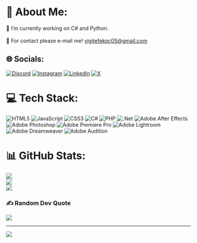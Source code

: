 # 💫 About Me:
🔭 I’m currently working on C# and Python.<br><br>💬 For contact please e-mail me! yigitefekoc05@gmail.com


## 🌐 Socials:
[![Discord](https://img.shields.io/badge/Discord-%237289DA.svg?logo=discord&logoColor=white)](https://discord.gg/320474604428591104) [![Instagram](https://img.shields.io/badge/Instagram-%23E4405F.svg?logo=Instagram&logoColor=white)](https://instagram.com/yigitefeekoc) [![LinkedIn](https://img.shields.io/badge/LinkedIn-%230077B5.svg?logo=linkedin&logoColor=white)](https://linkedin.com/in/yigitefekoc05) [![X](https://img.shields.io/badge/X-black.svg?logo=X&logoColor=white)](https://x.com/yigitefeekoc) 

# 💻 Tech Stack:
![HTML5](https://img.shields.io/badge/html5-%23E34F26.svg?style=flat&logo=html5&logoColor=white) ![JavaScript](https://img.shields.io/badge/javascript-%23323330.svg?style=flat&logo=javascript&logoColor=%23F7DF1E) ![CSS3](https://img.shields.io/badge/css3-%231572B6.svg?style=flat&logo=css3&logoColor=white) ![C#](https://img.shields.io/badge/c%23-%23239120.svg?style=flat&logo=csharp&logoColor=white) ![PHP](https://img.shields.io/badge/php-%23777BB4.svg?style=flat&logo=php&logoColor=white) ![.Net](https://img.shields.io/badge/.NET-5C2D91?style=flat&logo=.net&logoColor=white) ![Adobe After Effects](https://img.shields.io/badge/Adobe%20After%20Effects-9999FF.svg?style=flat&logo=Adobe%20After%20Effects&logoColor=white) ![Adobe Photoshop](https://img.shields.io/badge/adobe%20photoshop-%2331A8FF.svg?style=flat&logo=adobe%20photoshop&logoColor=white) ![Adobe Premiere Pro](https://img.shields.io/badge/Adobe%20Premiere%20Pro-9999FF.svg?style=flat&logo=Adobe%20Premiere%20Pro&logoColor=white) ![Adobe Lightroom](https://img.shields.io/badge/Adobe%20Lightroom-31A8FF.svg?style=flat&logo=Adobe%20Lightroom&logoColor=white) ![Adobe Dreamweaver](https://img.shields.io/badge/Adobe%20Dreamweaver-FF61F6.svg?style=flat&logo=Adobe%20Dreamweaver&logoColor=white) ![Adobe Audition](https://img.shields.io/badge/Adobe%20Audition-9999FF.svg?style=flat&logo=Adobe%20Audition&logoColor=white)
# 📊 GitHub Stats:
![](https://github-readme-stats.vercel.app/api?username=ygtkoc&theme=kacho_ga&hide_border=true&include_all_commits=false&count_private=true)<br/>
![](https://github-readme-streak-stats.herokuapp.com/?user=ygtkoc&theme=kacho_ga&hide_border=true)<br/>
![](https://github-readme-stats.vercel.app/api/top-langs/?username=ygtkoc&theme=kacho_ga&hide_border=true&include_all_commits=false&count_private=true&layout=compact)

### ✍️ Random Dev Quote
![](https://quotes-github-readme.vercel.app/api?type=horizontal&theme=tokyonight)

---
[![](https://visitcount.itsvg.in/api?id=ygtkoc&icon=6&color=1)](https://visitcount.itsvg.in)

<!-- Proudly created with GPRM ( https://gprm.itsvg.in ) -->
